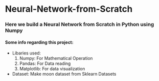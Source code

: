 # Neural-Network-from-Scratch
### Here we build a Neural Network from Scratch in Python using Numpy


#### Some info regarding this project:
* Libaries used:
  1. Numpy: For Mathematical Operation
  2. Pandas: For Data reading
  3. Matplotlib: For data visualization
* Dataset: Make moon dataset from Sklearn Datasets

